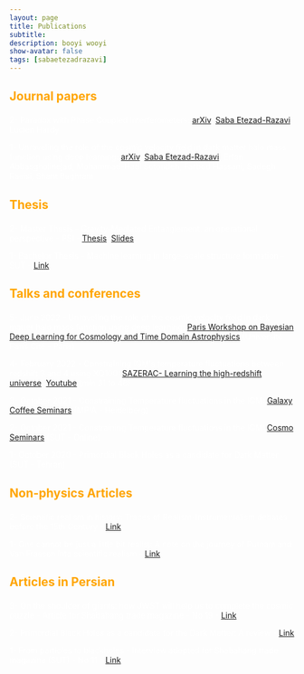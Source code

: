 ```yaml
---
layout: page
title: Publications
subtitle: 
description: booyi wooyi
show-avatar: false
tags: [sabaetezadrazavi]
---
```



<style>{color:White;}</style>
 
<style>H1{color:White;}</style>
<style>H2{color:White;}</style>
<style>H3{color:White;}</style>
<style>p{color:White;}</style>



## <p style="color:orange;"> Journal papers </p>

   
2- Paradox with Phase Coupled Interferometers: [arXiv](https://arxiv.org/abs/2305.14241),
[Saba Etezad-Razavi](https://orcid.org/0000-0001-7542-8915), Lucien Hardy

1- Unraveling the role of the cosmic velocity field in dark matter halo mass function using deep learning: [arXiv](https://arxiv.org/abs/2112.14743), 
[Saba Etezad-Razavi](https://orcid.org/0000-0001-7542-8915), Erfan Abbasgholinejad, Mohammad-Hadi Sotoudeh, Farbod Hassani, Sadegh Raeisi, Shant Baghram


## <p style="color:orange;"> Thesis </p> 

2- Master Thesis - Gravity-Mediated Entanglement: an operational perspective - PSI - [Thesis](https://drive.google.com/file/d/1INS5vYLbau4n2yRk1p7tj2mG9bXZw_D2/view?usp=sharing), [Slides](https://drive.google.com/file/d/1dNzHa9Cm5iZc_LqhIMH8_mMAhV2fhhzc/view?usp=sharing)

1- Bachelor Thesis - Machine learning in large-scale structure formation - SUT  - [Link]()


## <p style="color:orange;"> Talks and conferences </p>

5- June 2022 - Unraveling the role of the cosmic velocity field in dark matter halo mass function using deep learning: [Paris Workshop on Bayesian Deep Learning for Cosmology and Time Domain Astrophysics](https://indico.in2p3.fr/event/26887/contributions/111747/) (Université Paris Cité - Paris)

4- February 2022 - Constraining IGM's temperature fluctuations between redshift 3 and 4 using XQ100: [SAZERAC- Learning the high-redshift universe](http://sazerac-conference.org/SIPS2122/3.html), [Youtube](https://www.youtube.com/watch?v=BFwia93NuAc) (min 31 to 46)

3- October 2021 - Constraining Temperature fluctuations in the IGM: [Galaxy Coffee Seminars](https://www2.mpia-hd.mpg.de/GC/GCwiki/) (MPIA - Heidelberg)

2- October 2021 - Constraining Temperature fluctuations in the IGM: [Cosmo Seminars](http://physics.sharif.edu/~cosmology/) (SUT - Online)

1- October 2020 - Primordial Black Holes as a candidate for Dark Matter (SUT - Tehran)


## <p style="color:orange;"> Non-physics Articles </p>

2- Scientific realism in history: Traces of Realism-Instrumentalism debates before the 15th Century - [Link](https://docs.google.com/document/d/1ZhkaS0UaXGLXVZG6onUmAAep1eP72Cid/edit?usp=sharing&ouid=107307546049479376372&rtpof=true&sd=true)

1- One cannot be just a little bit realist: A note on the journey of Putnam and Van Frassen into scientific realism - [Link](https://docs.google.com/document/d/1kit9QH-gS0_EXK2YhMU88lRN3fs6241v/edit?usp=sharing&ouid=107307546049479376372&rtpof=true&sd=true)


## <p style="color:orange;"> Articles in Persian </p>

3- On the shoulder of giants: how JWST will help us to complete the cosmic puzzle - Article for Shabahang trade magazine - No 19 - [Link]()

2- Primordial Black Holes as a candidate for the Dark Matter: A review - [Link](https://drive.google.com/file/d/11icV0AeNbdv6Em0-goNTvX-j3kfPG1Qz/view?usp=sharing)

1- From particles to blackholes - Interview adopted for Shabahang trade magazine (SUT) - No 11 - [Link](https://spssa.ir/wp-content/uploads/2021/11/11.pdf)


